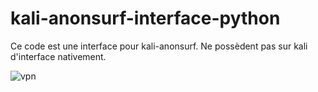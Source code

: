 # kali-anonsurf-interface-python
Ce code est une interface pour kali-anonsurf.
Ne possèdent pas sur kali d'interface nativement. 

![vpn](https://github.com/user-attachments/assets/02d8d240-5424-492f-8574-b084be525bb7)
